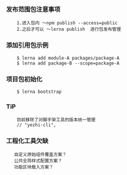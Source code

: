 ### 发布范围包注意事项
```
    1.进入包内 ～npm publish --access=public
    2.之后才可以 ～lerna publish  进行包发布管理
```
### 添加引用包示例
```
    $ lerna add module-A packages/package-A
    $ lerna add package-B --scope=package-A
```
### 项目包初始化
```
    $ lerna bootstrap
```

### TiP
```
    目前移除了对脚手架工具的版本统一管理
    // "yezhi-cli",
```
### 工程化工具欠缺

```
   自定义原始组件覆盖方案？
   公共全局样式配置方案？
   功能区块载入方案？
```
